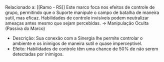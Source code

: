 Relacionado a: [[Ramo - RS]]
Este marco foca nos efeitos de controle de grupo, permitindo que o Suporte manipule o campo de batalha de maneira sutil, mas eficaz. Habilidades de controle invisíveis podem neutralizar ameaças antes mesmo que sejam percebidas.
-> Manipulação Oculta (Passiva do Marco)
- Descrição: Sua conexão com a Sinergia lhe permite controlar o ambiente e os inimigos de maneira sutil e quase imperceptível.
- Efeito: Habilidades de controle têm uma chance de 50% de não serem detectadas por inimigos.